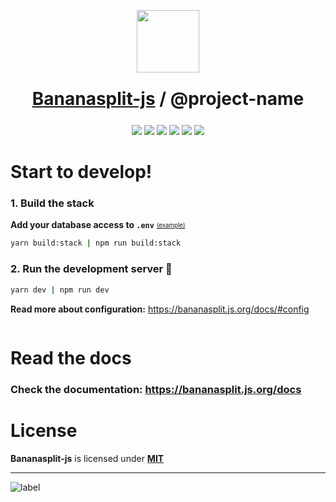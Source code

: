 <p align="center"><img src="https://bananasplit.js.org/assets/images/bananasplit-logo.png" width="100"></p>
<h1 style="margin:25px" align="center"><a href="https://bananasplit.js.org/">Bananasplit-js</a> / @project-name</h1>

<p align="center">
    <img src="https://img.shields.io/badge/language-typescript-blue?logo=typescript">
    <img src="https://img.shields.io/badge/server-express-lightgray">
    <!-- <img src="https://img.shields.io/badge/graphql-apollo-blue?logo=graphql"> -->
    <img src="https://img.shields.io/badge/orm-sequelize-blue">
    <img src="https://img.shields.io/badge/test-jest-green?logo=jest">
    <img src="https://img.shields.io/badge/version-v2.0.0-orange">
    <img src="https://img.shields.io/badge/license-MIT-blue">
</p>

# Start to develop!

### 1. Build the stack
**Add your database access to `.env`**
<sub><sup><a href="https://github.com/bananasplit-js/bananasplit-client/blob/master/README.md" target="_blank"> (example)</a></sup></sub>

```bash
yarn build:stack | npm run build:stack
```

### 2. Run the development server :rocket:&nbsp; 
```bash
yarn dev | npm run dev
```

**Read more about configuration:** https://bananasplit.js.org/docs/#config

<a href="http://gitpod.io/#add-repository-url" target="_blank">
  <img src="https://gitpod.io/button/open-in-gitpod.svg" alt="">
</a>

# Read the docs

### Check the documentation: https://bananasplit.js.org/docs

# License
**Bananasplit-js** is licensed under **[MIT](https://github.com/bananasplit-js/bananasplit-js/blob/main/template/LICENSE)**

---
![label](https://img.shields.io/badge/@year-bananasplit--js-yellow?style=for-the-badge)
